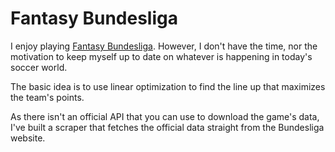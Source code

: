# Fantasy Bundesliga

I enjoy playing [Fantasy Bundesliga](https://fantasy.bundesliga.com/). 
However, I don't have the time, nor the motivation to keep myself up to date
on whatever is happening in today's soccer world. 

The basic idea is to use linear optimization to find the line up that 
maximizes the team's points.

As there isn't an official API that you can use to download the game's data, 
I've built a scraper that fetches the official data straight from the 
Bundesliga website. 